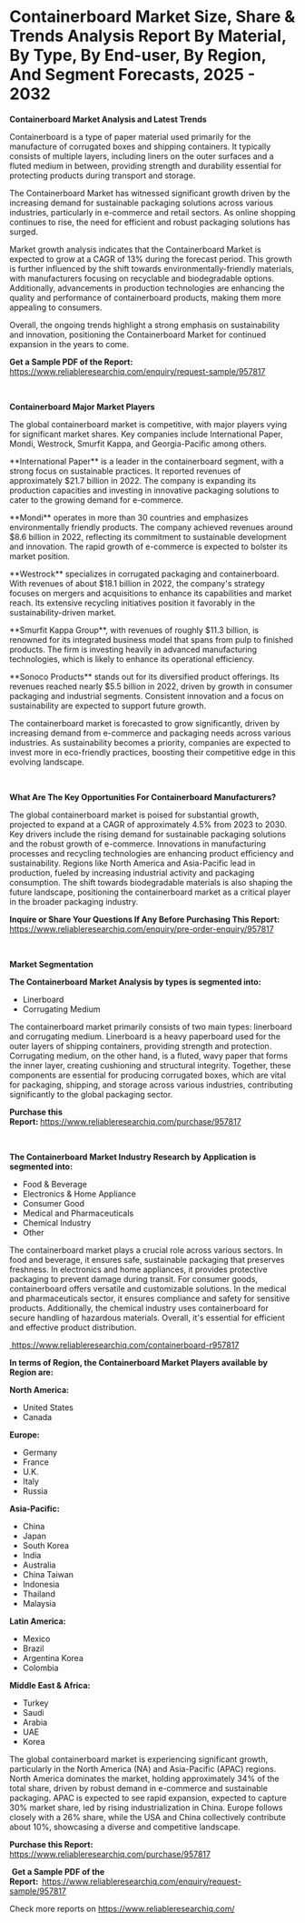 <p><h1>Containerboard Market Size, Share & Trends Analysis Report By Material, By Type, By End-user, By Region, And Segment Forecasts, 2025 - 2032</h1></p><p><strong>Containerboard Market Analysis and Latest Trends</strong></p>
<p><p>Containerboard is a type of paper material used primarily for the manufacture of corrugated boxes and shipping containers. It typically consists of multiple layers, including liners on the outer surfaces and a fluted medium in between, providing strength and durability essential for protecting products during transport and storage. </p><p>The Containerboard Market has witnessed significant growth driven by the increasing demand for sustainable packaging solutions across various industries, particularly in e-commerce and retail sectors. As online shopping continues to rise, the need for efficient and robust packaging solutions has surged. </p><p>Market growth analysis indicates that the Containerboard Market is expected to grow at a CAGR of 13% during the forecast period. This growth is further influenced by the shift towards environmentally-friendly materials, with manufacturers focusing on recyclable and biodegradable options. Additionally, advancements in production technologies are enhancing the quality and performance of containerboard products, making them more appealing to consumers. </p><p>Overall, the ongoing trends highlight a strong emphasis on sustainability and innovation, positioning the Containerboard Market for continued expansion in the years to come.</p></p>
<p><strong>Get a Sample PDF of the Report:&nbsp;</strong> <a href="https://www.reliableresearchiq.com/enquiry/request-sample/957817?utm_campaign=99&utm_medium=2&utm_source=Github&utm_content=ia&utm_term=30012025&utm_id=containerboard">https://www.reliableresearchiq.com/enquiry/request-sample/957817</a></p>
<p>&nbsp;</p>
<p><strong>Containerboard Major Market Players</strong></p>
<p><p>The global containerboard market is competitive, with major players vying for significant market shares. Key companies include International Paper, Mondi, Westrock, Smurfit Kappa, and Georgia-Pacific among others. </p><p>**International Paper** is a leader in the containerboard segment, with a strong focus on sustainable practices. It reported revenues of approximately $21.7 billion in 2022. The company is expanding its production capacities and investing in innovative packaging solutions to cater to the growing demand for e-commerce.</p><p>**Mondi** operates in more than 30 countries and emphasizes environmentally friendly products. The company achieved revenues around $8.6 billion in 2022, reflecting its commitment to sustainable development and innovation. The rapid growth of e-commerce is expected to bolster its market position.</p><p>**Westrock** specializes in corrugated packaging and containerboard. With revenues of about $18.1 billion in 2022, the company's strategy focuses on mergers and acquisitions to enhance its capabilities and market reach. Its extensive recycling initiatives position it favorably in the sustainability-driven market.</p><p>**Smurfit Kappa Group**, with revenues of roughly $11.3 billion, is renowned for its integrated business model that spans from pulp to finished products. The firm is investing heavily in advanced manufacturing technologies, which is likely to enhance its operational efficiency.</p><p>**Sonoco Products** stands out for its diversified product offerings. Its revenues reached nearly $5.5 billion in 2022, driven by growth in consumer packaging and industrial segments. Consistent innovation and a focus on sustainability are expected to support future growth.</p><p>The containerboard market is forecasted to grow significantly, driven by increasing demand from e-commerce and packaging needs across various industries. As sustainability becomes a priority, companies are expected to invest more in eco-friendly practices, boosting their competitive edge in this evolving landscape.</p></p>
<p>&nbsp;</p>
<p><strong>What Are The Key Opportunities For Containerboard Manufacturers?</strong></p>
<p><p>The global containerboard market is poised for substantial growth, projected to expand at a CAGR of approximately 4.5% from 2023 to 2030. Key drivers include the rising demand for sustainable packaging solutions and the robust growth of e-commerce. Innovations in manufacturing processes and recycling technologies are enhancing product efficiency and sustainability. Regions like North America and Asia-Pacific lead in production, fueled by increasing industrial activity and packaging consumption. The shift towards biodegradable materials is also shaping the future landscape, positioning the containerboard market as a critical player in the broader packaging industry.</p></p>
<p><strong>Inquire or Share Your Questions If Any Before Purchasing This Report:</strong> <a href="https://www.reliableresearchiq.com/enquiry/pre-order-enquiry/957817?utm_campaign=99&utm_medium=2&utm_source=Github&utm_content=ia&utm_term=30012025&utm_id=containerboard">https://www.reliableresearchiq.com/enquiry/pre-order-enquiry/957817</a></p>
<p>&nbsp;</p>
<p><strong>Market Segmentation</strong></p>
<p><strong>The Containerboard Market Analysis by types is segmented into:</strong></p>
<p><ul><li>Linerboard</li><li>Corrugating Medium</li></ul></p>
<p><p>The containerboard market primarily consists of two main types: linerboard and corrugating medium. Linerboard is a heavy paperboard used for the outer layers of shipping containers, providing strength and protection. Corrugating medium, on the other hand, is a fluted, wavy paper that forms the inner layer, creating cushioning and structural integrity. Together, these components are essential for producing corrugated boxes, which are vital for packaging, shipping, and storage across various industries, contributing significantly to the global packaging sector.</p></p>
<p><strong>Purchase this Report:&nbsp;</strong><a href="https://www.reliableresearchiq.com/purchase/957817?utm_campaign=99&utm_medium=2&utm_source=Github&utm_content=ia&utm_term=30012025&utm_id=containerboard">https://www.reliableresearchiq.com/purchase/957817</a></p>
<p>&nbsp;</p>
<p><strong>The Containerboard Market Industry Research by Application is segmented into:</strong></p>
<p><ul><li>Food & Beverage</li><li>Electronics & Home Appliance</li><li>Consumer Good</li><li>Medical and Pharmaceuticals</li><li>Chemical Industry</li><li>Other</li></ul></p>
<p><p>The containerboard market plays a crucial role across various sectors. In food and beverage, it ensures safe, sustainable packaging that preserves freshness. In electronics and home appliances, it provides protective packaging to prevent damage during transit. For consumer goods, containerboard offers versatile and customizable solutions. In the medical and pharmaceuticals sector, it ensures compliance and safety for sensitive products. Additionally, the chemical industry uses containerboard for secure handling of hazardous materials. Overall, it's essential for efficient and effective product distribution.</p></p>
<p><a href="https://www.reliableresearchiq.com/containerboard-r957817?utm_campaign=99&utm_medium=2&utm_source=Github&utm_content=ia&utm_term=30012025&utm_id=containerboard">&nbsp;https://www.reliableresearchiq.com/containerboard-r957817</a></p>
<p><strong>In terms of Region, the Containerboard Market Players available by Region are:</strong></p>
<p>
    <p> <strong> North America: </strong>
        <ul>
            <li>United States</li>
            <li>Canada</li>
        </ul>
        </p> 
    <p> <strong> Europe: </strong>
        <ul>
            <li>Germany</li>
            <li>France</li>
            <li>U.K.</li>
            <li>Italy</li>
            <li>Russia</li>
        </ul>
        </p> 
    <p> <strong> Asia-Pacific: </strong>
        <ul>
            <li>China</li>
            <li>Japan</li>
            <li>South Korea</li>
            <li>India</li>
            <li>Australia</li>
            <li>China Taiwan</li>
            <li>Indonesia</li>
            <li>Thailand</li>
            <li>Malaysia</li>
        </ul>
        </p> 
    <p> <strong> Latin America: </strong>
        <ul>
            <li>Mexico</li>
            <li>Brazil</li>
            <li>Argentina Korea</li>
            <li>Colombia</li>
        </ul>
        </p> 
    <p> <strong> Middle East & Africa: </strong>
        <ul>
            <li>Turkey</li>
            <li>Saudi</li>
            <li>Arabia</li>
            <li>UAE</li>
            <li>Korea</li>
        </ul>
    </p>
    </p>
<p><p>The global containerboard market is experiencing significant growth, particularly in the North America (NA) and Asia-Pacific (APAC) regions. North America dominates the market, holding approximately 34% of the total share, driven by robust demand in e-commerce and sustainable packaging. APAC is expected to see rapid expansion, expected to capture 30% market share, led by rising industrialization in China. Europe follows closely with a 26% share, while the USA and China collectively contribute about 10%, showcasing a diverse and competitive landscape.</p></p>
<p><strong>Purchase this Report: </strong><a href="https://www.reliableresearchiq.com/purchase/957817?utm_campaign=99&utm_medium=2&utm_source=Github&utm_content=ia&utm_term=30012025&utm_id=containerboard">https://www.reliableresearchiq.com/purchase/957817</a></p>
<p>&nbsp;<strong>Get a Sample PDF of the Report:&nbsp;&nbsp;</strong><a href="https://www.reliableresearchiq.com/enquiry/request-sample/957817?utm_campaign=99&utm_medium=2&utm_source=Github&utm_content=ia&utm_term=30012025&utm_id=containerboard">https://www.reliableresearchiq.com/enquiry/request-sample/957817</a></p>
<p><strong></strong></p>
<p>Check more reports on <a href="https://www.reliableresearchiq.com/?utm_campaign=99&utm_medium=2&utm_source=Github&utm_content=ia&utm_term=30012025&utm_id=containerboard">https://www.reliableresearchiq.com/</a></p>